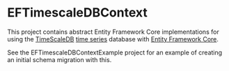 ﻿EFTimescaleDBContext
=====================
This project contains abstract Entity Framework Core implementations for using the [TimeScaleDB](https://www.timescale.com) [time series](https://en.wikipedia.org/wiki/Time_series_database) database with [Entity Framework Core](https://docs.microsoft.com/en-us/ef/core/).

See the EFTimescaleDBContextExample project for an example of creating an initial schema migration with this.